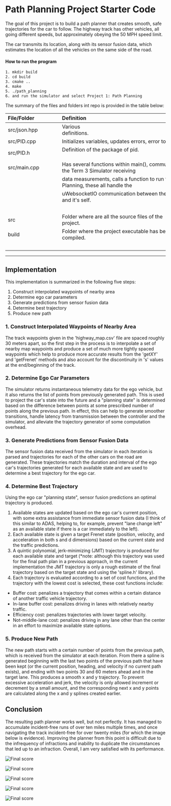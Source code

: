# Path Planning Project Starter Code

The goal of this project is to build a path planner that creates smooth, safe trajectories for the car to follow. The highway track has other vehicles, all going different speeds, but approximately obeying the 50 MPH speed limit.

The car transmits its location, along with its sensor fusion data, which estimates the location of all the vehicles on the same side of the road.

<!--more-->

[//]: # (Image References)

[image1]: /build/result.jpg "Sample final score"
[image2]: /build/result1.jpg "Sample final score"
[image3]: /build/result2.jpg "Sample final score"
[image4]: /build/result3.jpg "Sample final score"
[image5]: /build/result4.jpg "Sample final score"

#### How to run the program

```sh
1. mkdir build
2. cd build
3. cmake ..
4. make
5. ./path_planning
6. and run the simulator and select Project 1: Path Planning
```

The summary of the files and folders int repo is provided in the table below:

| File/Folder               | Definition                                                                                  |
| :------------------------ | :------------------------------------------------------------------------------------------ |
| src/json.hpp              | Various definitions.                                                                        |
| src/PID.cpp               | Initializes variables, updates errors, error totalizer.                                     |
| src/PID.h                 | Definition of the package of pid.                                                           |
| src/main.cpp              | Has several functions within main(), communicates with the Term 3 Simulator receiving       |
|                           | data measurements, calls a function to run the Path Planning, these all handle the          |
|                           | uWebsocketIO communication between the simulator and it's self.                             |
|                           |                                                                                             |
| src                       | Folder where are all the source files of the project.                                       |
| build                     | Folder where the project executable has been compiled.                                      |
|                           |                                                                                             |


---
## Implementation

This implementation is summarized in the following five steps:
1. Construct interpolated waypoints of nearby area
2. Determine ego car parameters
3. Generate predictions from sensor fusion data
4. Determine best trajectory
5. Produce new path

### 1. Construct Interpolated Waypoints of Nearby Area 

The track waypoints given in the 'highway_map.csv' file are spaced roughly 30 meters apart, so the first step in the process is to interpolate a set of nearby map waypoints and produce a set of much more tightly spaced waypoints which help to produce more accurate results from the 'getXY' and 'getFrenet' methods and also account for the discontinuity in 's' values at the end/beginning of the track.

### 2. Determine Ego Car Parameters

The simulator returns instantaneous telemetry data for the ego vehicle, but it also returns the list of points from previously generated path. This is used to project the car's state into the future and a "planning state" is determined based on the difference between points at some prescribed number of points along the previous path. In effect, this can help to generate smoother transitions, handle latency from transmission between the controller and the simulator, and alleviate the trajectory generator of some computation overhead.


### 3. Generate Predictions from Sensor Fusion Data

The sensor fusion data received from the simulator in each iteration is parsed and trajectories for each of the other cars on the road are generated. These trajectories match the duration and interval of the ego car's trajectories generated for each available state and are used to determine a best trajectory for the ego car.

### 4. Determine Best Trajectory

Using the ego car "planning state", sensor fusion predictions an optimal trajectory is produced. 

1. Available states are updated based on the ego car's current position, with some extra assistance from immediate sensor fusion data (I think of this similar to ADAS, helping to, for example, prevent "lane change left" as an available state if there is a car immediately to the left). 
2. Each available state is given a target Frenet state (position, velocity, and acceleration in both s and d dimensions) based on the current state and the traffic predictions. 
3. A quintic polynomial, jerk-minimizing (JMT) trajectory is produced for each available state and target (*note: although this trajectory was used for the final path plan in a previous approach, in the current implementation the JMT trajectory is only a rough estimate of the final trajectory based on the target state and using the 'spline.h' library).
4. Each trajectory is evaluated according to a set of cost functions, and the trajectory with the lowest cost is selected, these cost functions include:
  - Buffer cost: penalizes a trajectory that comes within a certain distance of another traffic vehicle trajectory.
  - In-lane buffer cost: penalizes driving in lanes with relatively nearby traffic.
  - Efficiency cost: penalizes trajectories with lower target velocity.
  - Not-middle-lane cost: penalizes driving in any lane other than the center in an effort to maximize available state options.

### 5. Produce New Path

The new path starts with a certain number of points from the previous path, which is received from the simulator at each iteration. From there a spline is generated beginning with the last two points of the previous path that have been kept (or the current position, heading, and velocity if no current path exists), and ending with two points 30 and 60 meters ahead and in the target lane. This produces a smooth x and y trajectory. To prevent excessive acceleration and jerk, the velocity is only allowed increment or decrement by a small amount, and the corresponding next x and y points are calculated along the x and y splines created earlier.

## Conclusion

The resulting path planner works well, but not perfectly. It has managed to accumulate incident-free runs of over ten miles multiple times, and once navigating the track incident-free for over twenty miles (for which the image below is evidence). Improving the planner from this point is difficult due to the infrequency of infractions and inability to duplicate the circumstances that led up to an infraction. Overall, I am very satisfied with its performance.


![Final score][image5]

![Final score][image1]

![Final score][image2]

![Final score][image3]

![Final score][image4]